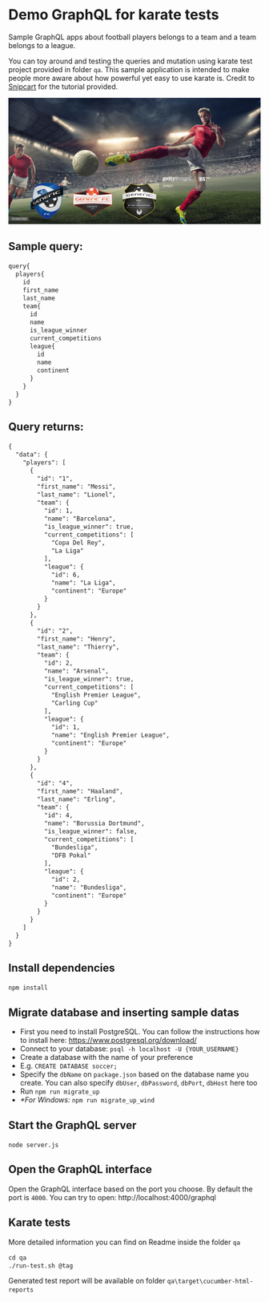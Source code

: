# Demo GraphQL for karate tests
Sample GraphQL apps about football players belongs to a team and a team belongs to a league.

You can toy around and testing the queries and mutation using karate test project provided in folder `qa`. This sample application is intended to make people more aware about how powerful yet easy to use karate is. Credit to [Snipcart](https://snipcart.com/blog/graphql-nodejs-express-tutorial) for the tutorial provided.

![alt text](https://github.com/dnomyar90/football-karate-demo-graphql/blob/master/asset/gettyImageAsset.jpg?raw=true)

## Sample query:
```
query{
  players{
    id
    first_name
    last_name
    team{
      id
      name
      is_league_winner
      current_competitions
      league{
        id
        name
        continent
      }
    }
  }
}
```

## Query returns:
```
{
  "data": {
    "players": [
      {
        "id": "1",
        "first_name": "Messi",
        "last_name": "Lionel",
        "team": {
          "id": 1,
          "name": "Barcelona",
          "is_league_winner": true,
          "current_competitions": [
            "Copa Del Rey",
            "La Liga"
          ],
          "league": {
            "id": 6,
            "name": "La Liga",
            "continent": "Europe"
          }
        }
      },
      {
        "id": "2",
        "first_name": "Henry",
        "last_name": "Thierry",
        "team": {
          "id": 2,
          "name": "Arsenal",
          "is_league_winner": true,
          "current_competitions": [
            "English Premier League",
            "Carling Cup"
          ],
          "league": {
            "id": 1,
            "name": "English Premier League",
            "continent": "Europe"
          }
        }
      },
      {
        "id": "4",
        "first_name": "Haaland",
        "last_name": "Erling",
        "team": {
          "id": 4,
          "name": "Borussia Dortmund",
          "is_league_winner": false,
          "current_competitions": [
            "Bundesliga",
            "DFB Pokal"
          ],
          "league": {
            "id": 2,
            "name": "Bundesliga",
            "continent": "Europe"
          }
        }
      }
    ]
  }
}
```

## Install dependencies
`npm install`

## Migrate database and inserting sample datas
- First you need to install PostgreSQL. You can follow the instructions how to install here: https://www.postgresql.org/download/
- Connect to your database: `psql -h localhost -U {YOUR_USERNAME}`
- Create a database with the name of your preference
- E.g. `CREATE DATABASE soccer;`
- Specify the `dbName` on `package.json` based on the database name you create. You can also specify `dbUser`, `dbPassword`, `dbPort`, `dbHost` here too
- Run `npm run migrate_up`
- _*For Windows:_ `npm run migrate_up_wind`

## Start the GraphQL server
`node server.js`

## Open the GraphQL interface
Open the GraphQL interface based on the port you choose. By default the port is `4000`. 
You can try to open: http://localhost:4000/graphql

## Karate tests
More detailed information you can find on Readme inside the folder `qa`
```
cd qa
./run-test.sh @tag
```

Generated test report will be available on folder `qa\target\cucumber-html-reports`
